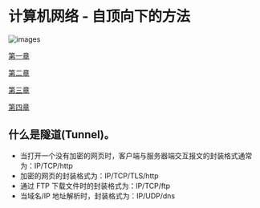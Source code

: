 # 计算机网络 - 自顶向下的方法

![images](https://img3.doubanio.com/view/subject/l/public/s27667093.jpg)

[第一章](./第一章.md)

[第二章](./第二章.md)

[第三章](./第三章.md)

[第四章](./第四章.md)

## 什么是隧道(Tunnel)。

- 当打开一个没有加密的网页时，客户端与服务器端交互报文的封装格式通常为：IP/TCP/http
- 加密的网页的封装格式为：IP/TCP/TLS/http
- 通过 FTP 下载文件时的封装格式为：IP/TCP/ftp
- 当域名/IP 地址解析时，封装格式为：IP/UDP/dns
